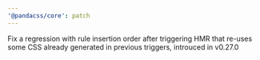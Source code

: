 ```yaml
---
'@pandacss/core': patch
---
```


Fix a regression with rule insertion order after triggering HMR that re-uses some CSS already generated in previous
triggers, introuced in v0.27.0
